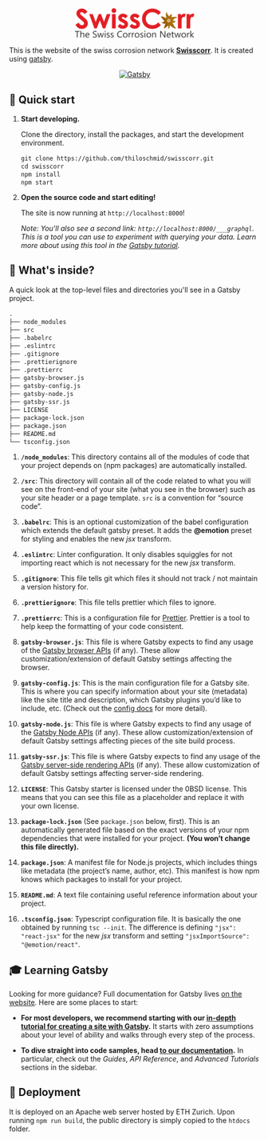 <p align="center">
  <a href="https://www.swisscorr.ch" style={background-color" dark-grey}>
    <img alt="Swisscorr" src="src/images/logos/swisscorr-old.png" width="240"/>
  </a>
</p>

This is the website of the swiss corrosion network [**Swisscorr**](https://swisscorr.ch). It is created using [gatsby](https://www.gatsbyjs.com).

<p align="center">
  <a href="https://www.gatsbyjs.com">
    <img alt="Gatsby" src="https://www.gatsbyjs.com/Gatsby-Monogram.svg" width="60" />
  </a>
</p>

## 🚀 Quick start

1.  **Start developing.**

    Clone the directory, install the packages, and start the development environment. 

    ```shell
    git clone https://github.com/thiloschmid/swisscorr.git                                                                                   
    cd swisscorr
    npm install                                                                                  
    npm start
    ```

1.  **Open the source code and start editing!**

    The site is now running at `http://localhost:8000`!

    _Note: You'll also see a second link: _`http://localhost:8000/___graphql`_. This is a tool you can use to experiment with querying your data. Learn more about using this tool in the [Gatsby tutorial](https://www.gatsbyjs.com/tutorial/part-five/#introducing-graphiql)._

## 🧐 What's inside?

A quick look at the top-level files and directories you'll see in a Gatsby project.

    .
    ├── node_modules
    ├── src
    ├── .babelrc
    ├── .eslintrc
    ├── .gitignore
    ├── .prettierignore
    ├── .prettierrc
    ├── gatsby-browser.js
    ├── gatsby-config.js
    ├── gatsby-node.js
    ├── gatsby-ssr.js
    ├── LICENSE
    ├── package-lock.json
    ├── package.json
    ├── README.md
    └── tsconfig.json

1.  **`/node_modules`**: This directory contains all of the modules of code that your project depends on (npm packages) are automatically installed.

2.  **`/src`**: This directory will contain all of the code related to what you will see on the front-end of your site (what you see in the browser) such as your site header or a page template. `src` is a convention for “source code”.

3.  **`.babelrc`**: This is an optional customization of the babel configuration which extends the default gatsby preset. It adds the **@emotion** preset for styling and enables the new _jsx_ transform.

4.  **`.eslintrc`**: Linter configuration. It only disables squiggles for not importing react which is not necessary for the new _jsx_ transform.

5.  **`.gitignore`**: This file tells git which files it should not track / not maintain a version history for.

6.  **`.prettierignore`**: This file tells prettier which files to ignore.

7.  **`.prettierrc`**: This is a configuration file for [Prettier](https://prettier.io/). Prettier is a tool to help keep the formatting of your code consistent.

8.  **`gatsby-browser.js`**: This file is where Gatsby expects to find any usage of the [Gatsby browser APIs](https://www.gatsbyjs.com/docs/browser-apis/) (if any). These allow customization/extension of default Gatsby settings affecting the browser.

9.  **`gatsby-config.js`**: This is the main configuration file for a Gatsby site. This is where you can specify information about your site (metadata) like the site title and description, which Gatsby plugins you’d like to include, etc. (Check out the [config docs](https://www.gatsbyjs.com/docs/gatsby-config/) for more detail).

10. **`gatsby-node.js`**: This file is where Gatsby expects to find any usage of the [Gatsby Node APIs](https://www.gatsbyjs.com/docs/node-apis/) (if any). These allow customization/extension of default Gatsby settings affecting pieces of the site build process.

11. **`gatsby-ssr.js`**: This file is where Gatsby expects to find any usage of the [Gatsby server-side rendering APIs](https://www.gatsbyjs.com/docs/ssr-apis/) (if any). These allow customization of default Gatsby settings affecting server-side rendering.

12. **`LICENSE`**: This Gatsby starter is licensed under the 0BSD license. This means that you can see this file as a placeholder and replace it with your own license.

13. **`package-lock.json`** (See `package.json` below, first). This is an automatically generated file based on the exact versions of your npm dependencies that were installed for your project. **(You won’t change this file directly).**

14. **`package.json`**: A manifest file for Node.js projects, which includes things like metadata (the project’s name, author, etc). This manifest is how npm knows which packages to install for your project.

15. **`README.md`**: A text file containing useful reference information about your project.

16. **`.tsconfig.json`**: Typescript configuration file. It is basically the one obtained by running `tsc --init`. The difference is defining `"jsx": "react-jsx"` for the new _jsx_ transform and setting `"jsxImportSource": "@emotion/react"`.

## 🎓 Learning Gatsby

Looking for more guidance? Full documentation for Gatsby lives [on the website](https://www.gatsbyjs.com/). Here are some places to start:

- **For most developers, we recommend starting with our [in-depth tutorial for creating a site with Gatsby](https://www.gatsbyjs.com/tutorial/).** It starts with zero assumptions about your level of ability and walks through every step of the process.

- **To dive straight into code samples, head [to our documentation](https://www.gatsbyjs.com/docs/).** In particular, check out the _Guides_, _API Reference_, and _Advanced Tutorials_ sections in the sidebar.

## 💫 Deployment

It is deployed on an Apache web server hosted by ETH Zurich. Upon running `npm run build`, the public directory is simply copied to the `htdocs` folder.
